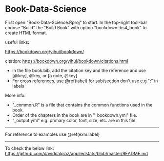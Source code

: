 # Book-Data-Science

First open "Book-Data-Science.Rproj" to start. 
In the top-right tool-bar choose "Build" the "Build Book" with option "bookdown::bs4_book" to create HTML format. 

useful links:

https://bookdown.org/yihui/bookdown/

citation: https://bookdown.org/yihui/bookdown/citations.html

- in the file book.bib, add the citation key and the reference and use [@key], @key, or [a note, @key]
- For cross references, use \@ref(label) for sub/section don't use e.g ":" in labels

More info:

- "_common.R" is a file that contains the common functions used in the book. 
- Order of the chapters in the book are in "_bookdown.yml" file.
- "_output.yml" e.g. primary color, font, size, etc. are in this file.

 - - - 
 
 For reference to examples use \@ref(exm:label)


----

To check the below link: https://github.com/daviddalpiaz/appliedstats/blob/master/README.md
